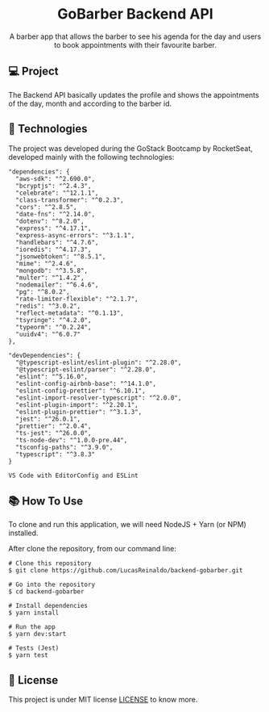 <h1 align="center">GoBarber Backend API</h1>
<p align="center">A barber app that allows the barber to see his agenda for the day and users to book appointments with their favourite barber.</p>

## 💻 Project

The Backend API basically updates the profile and shows the appointments of the day, month and according to the barber id.

## 🚀 Technologies

The project was developed during the GoStack Bootcamp by RocketSeat, developed mainly with the following technologies:

```
"dependencies": {
  "aws-sdk": "^2.690.0",
  "bcryptjs": "^2.4.3",
  "celebrate": "^12.1.1",
  "class-transformer": "^0.2.3",
  "cors": "^2.8.5",
  "date-fns": "^2.14.0",
  "dotenv": "^8.2.0",
  "express": "^4.17.1",
  "express-async-errors": "^3.1.1",
  "handlebars": "^4.7.6",
  "ioredis": "^4.17.3",
  "jsonwebtoken": "^8.5.1",
  "mime": "^2.4.6",
  "mongodb": "^3.5.8",
  "multer": "^1.4.2",
  "nodemailer": "^6.4.6",
  "pg": "^8.0.2",
  "rate-limiter-flexible": "^2.1.7",
  "redis": "^3.0.2",
  "reflect-metadata": "^0.1.13",
  "tsyringe": "^4.2.0",
  "typeorm": "^0.2.24",
  "uuidv4": "^6.0.7"
},

"devDependencies": {
  "@typescript-eslint/eslint-plugin": "^2.28.0",
  "@typescript-eslint/parser": "^2.28.0",
  "eslint": "^5.16.0",
  "eslint-config-airbnb-base": "^14.1.0",
  "eslint-config-prettier": "^6.10.1",
  "eslint-import-resolver-typescript": "^2.0.0",
  "eslint-plugin-import": "^2.20.1",
  "eslint-plugin-prettier": "^3.1.3",
  "jest": "^26.0.1",
  "prettier": "^2.0.4",
  "ts-jest": "^26.0.0",
  "ts-node-dev": "^1.0.0-pre.44",
  "tsconfig-paths": "^3.9.0",
  "typescript": "^3.8.3"
}

VS Code with EditorConfig and ESLint
```

## 📚 How To Use

To clone and run this application, we will need NodeJS + Yarn (or NPM) installed.

After clone the repository, from our command line:

```
# Clone this repository
$ git clone https://github.com/LucasReinaldo/backend-gobarber.git

# Go into the repository
$ cd backend-gobarber

# Install dependencies
$ yarn install

# Run the app
$ yarn dev:start

# Tests (Jest)
$ yarn test
```

## 📖 License

This project is under MIT license [LICENSE](LICENSE.md) to know more.
